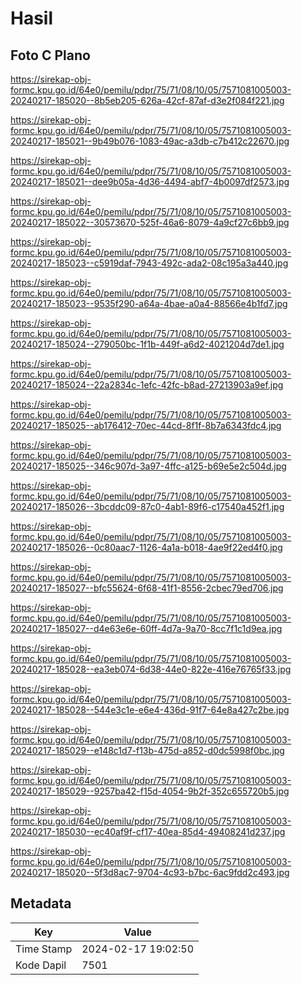 # Hasil

## Foto C Plano

https://sirekap-obj-formc.kpu.go.id/64e0/pemilu/pdpr/75/71/08/10/05/7571081005003-20240217-185020--8b5eb205-626a-42cf-87af-d3e2f084f221.jpg

https://sirekap-obj-formc.kpu.go.id/64e0/pemilu/pdpr/75/71/08/10/05/7571081005003-20240217-185021--9b49b076-1083-49ac-a3db-c7b412c22670.jpg

https://sirekap-obj-formc.kpu.go.id/64e0/pemilu/pdpr/75/71/08/10/05/7571081005003-20240217-185021--dee9b05a-4d36-4494-abf7-4b0097df2573.jpg

https://sirekap-obj-formc.kpu.go.id/64e0/pemilu/pdpr/75/71/08/10/05/7571081005003-20240217-185022--30573670-525f-46a6-8079-4a9cf27c6bb9.jpg

https://sirekap-obj-formc.kpu.go.id/64e0/pemilu/pdpr/75/71/08/10/05/7571081005003-20240217-185023--c5919daf-7943-492c-ada2-08c195a3a440.jpg

https://sirekap-obj-formc.kpu.go.id/64e0/pemilu/pdpr/75/71/08/10/05/7571081005003-20240217-185023--9535f290-a64a-4bae-a0a4-88566e4b1fd7.jpg

https://sirekap-obj-formc.kpu.go.id/64e0/pemilu/pdpr/75/71/08/10/05/7571081005003-20240217-185024--279050bc-1f1b-449f-a6d2-4021204d7de1.jpg

https://sirekap-obj-formc.kpu.go.id/64e0/pemilu/pdpr/75/71/08/10/05/7571081005003-20240217-185024--22a2834c-1efc-42fc-b8ad-27213903a9ef.jpg

https://sirekap-obj-formc.kpu.go.id/64e0/pemilu/pdpr/75/71/08/10/05/7571081005003-20240217-185025--ab176412-70ec-44cd-8f1f-8b7a6343fdc4.jpg

https://sirekap-obj-formc.kpu.go.id/64e0/pemilu/pdpr/75/71/08/10/05/7571081005003-20240217-185025--346c907d-3a97-4ffc-a125-b69e5e2c504d.jpg

https://sirekap-obj-formc.kpu.go.id/64e0/pemilu/pdpr/75/71/08/10/05/7571081005003-20240217-185026--3bcddc09-87c0-4ab1-89f6-c17540a452f1.jpg

https://sirekap-obj-formc.kpu.go.id/64e0/pemilu/pdpr/75/71/08/10/05/7571081005003-20240217-185026--0c80aac7-1126-4a1a-b018-4ae9f22ed4f0.jpg

https://sirekap-obj-formc.kpu.go.id/64e0/pemilu/pdpr/75/71/08/10/05/7571081005003-20240217-185027--bfc55624-6f68-41f1-8556-2cbec79ed706.jpg

https://sirekap-obj-formc.kpu.go.id/64e0/pemilu/pdpr/75/71/08/10/05/7571081005003-20240217-185027--d4e63e6e-60ff-4d7a-9a70-8cc7f1c1d9ea.jpg

https://sirekap-obj-formc.kpu.go.id/64e0/pemilu/pdpr/75/71/08/10/05/7571081005003-20240217-185028--ea3eb074-6d38-44e0-822e-416e76765f33.jpg

https://sirekap-obj-formc.kpu.go.id/64e0/pemilu/pdpr/75/71/08/10/05/7571081005003-20240217-185028--544e3c1e-e6e4-436d-91f7-64e8a427c2be.jpg

https://sirekap-obj-formc.kpu.go.id/64e0/pemilu/pdpr/75/71/08/10/05/7571081005003-20240217-185029--e148c1d7-f13b-475d-a852-d0dc5998f0bc.jpg

https://sirekap-obj-formc.kpu.go.id/64e0/pemilu/pdpr/75/71/08/10/05/7571081005003-20240217-185029--9257ba42-f15d-4054-9b2f-352c655720b5.jpg

https://sirekap-obj-formc.kpu.go.id/64e0/pemilu/pdpr/75/71/08/10/05/7571081005003-20240217-185030--ec40af9f-cf17-40ea-85d4-49408241d237.jpg

https://sirekap-obj-formc.kpu.go.id/64e0/pemilu/pdpr/75/71/08/10/05/7571081005003-20240217-185020--5f3d8ac7-9704-4c93-b7bc-6ac9fdd2c493.jpg


## Metadata

| Key        | Value               |
| ---------- | ------------------- |
| Time Stamp | 2024-02-17 19:02:50 |
| Kode Dapil | 7501                |



